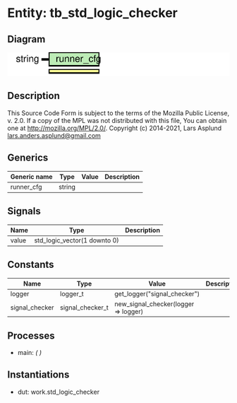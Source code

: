 # Entity: tb_std_logic_checker
## Diagram
![Diagram](tb_std_logic_checker.svg "Diagram")
## Description
This Source Code Form is subject to the terms of the Mozilla Public
License, v. 2.0. If a copy of the MPL was not distributed with this file,
You can obtain one at http://mozilla.org/MPL/2.0/.
Copyright (c) 2014-2021, Lars Asplund lars.anders.asplund@gmail.com
## Generics
| Generic name | Type   | Value | Description |
| ------------ | ------ | ----- | ----------- |
| runner_cfg   | string |       |             |
## Signals
| Name  | Type                         | Description |
| ----- | ---------------------------- | ----------- |
| value | std_logic_vector(1 downto 0) |             |
## Constants
| Name           | Type             | Value                                 | Description |
| -------------- | ---------------- | ------------------------------------- | ----------- |
| logger         | logger_t         |  get_logger("signal_checker")         |             |
| signal_checker | signal_checker_t |  new_signal_checker(logger => logger) |             |
## Processes
- main: _(  )_

## Instantiations
- dut: work.std_logic_checker
